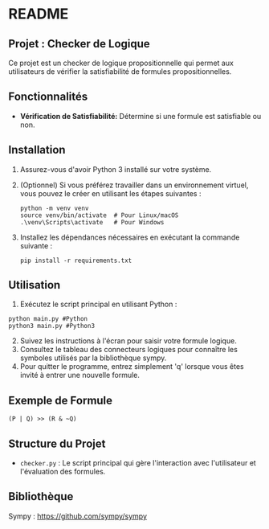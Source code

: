# README

## Projet : Checker de Logique

Ce projet est un checker de logique propositionnelle qui permet aux utilisateurs de vérifier la satisfiabilité de formules propositionnelles.

## Fonctionnalités
- **Vérification de Satisfiabilité:** Détermine si une formule est satisfiable ou non.

## Installation

1. Assurez-vous d'avoir Python 3 installé sur votre système.

2. (Optionnel) Si vous préférez travailler dans un environnement virtuel, vous pouvez le créer en utilisant les étapes suivantes :
    ```
    python -m venv venv
    source venv/bin/activate  # Pour Linux/macOS
    .\venv\Scripts\activate   # Pour Windows
    ```

3. Installez les dépendances nécessaires en exécutant la commande suivante :
    ```
    pip install -r requirements.txt
    ```

## Utilisation

1. Exécutez le script principal en utilisant Python :
  ```
  python main.py #Python
  python3 main.py #Python3
  ```
2. Suivez les instructions à l'écran pour saisir votre formule logique.
3. Consultez le tableau des connecteurs logiques pour connaître les symboles utilisés par la bibliothèque sympy.
4. Pour quitter le programme, entrez simplement 'q' lorsque vous êtes invité à entrer une nouvelle formule.

## Exemple de Formule

```
(P | Q) >> (R & ~Q)
```

## Structure du Projet

- `checker.py` : Le script principal qui gère l'interaction avec l'utilisateur et l'évaluation des formules.

## Bibliothèque
Sympy : https://github.com/sympy/sympy